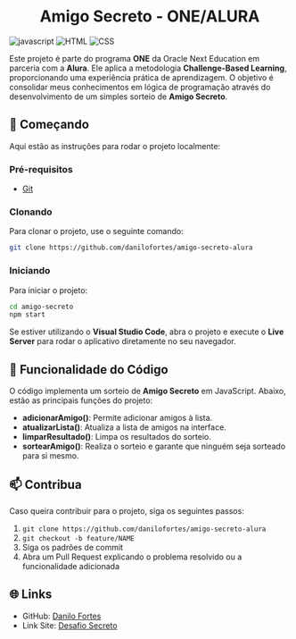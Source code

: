 [JAVASCRIPT__BADGE]: https://img.shields.io/badge/Javascript-000?style=for-the-badge&logo=javascript
[HTML_BADGE]: https://img.shields.io/badge/HTML-239120?logo=html5&logoColor=white&style=for-the-badge
[CSS_BADGE]: https://img.shields.io/badge/CSS-239120?logo=css3&logoColor=white&style=for-the-badge

<h1 align="center" style="font-weight: bold;">Amigo Secreto - ONE/ALURA </h1>

![javascript][JAVASCRIPT__BADGE]
![HTML][HTML_BADGE]
![CSS][CSS_BADGE]

Este projeto é parte do programa **ONE** da Oracle Next Education em parceria com a **Alura**. Ele aplica a metodologia **Challenge-Based Learning**, proporcionando uma experiência prática de aprendizagem. O objetivo é consolidar meus conhecimentos em lógica de programação através do desenvolvimento de um simples sorteio de **Amigo Secreto**.

## 🚀 Começando

Aqui estão as instruções para rodar o projeto localmente:

### Pré-requisitos

- [Git](https://git-scm.com/)

### Clonando

Para clonar o projeto, use o seguinte comando:

```bash
git clone https://github.com/danilofortes/amigo-secreto-alura
```

### Iniciando

Para iniciar o projeto:

```bash
cd amigo-secreto
npm start
```
Se estiver utilizando o **Visual Studio Code**, abra o projeto e execute o **Live Server** para rodar o aplicativo diretamente no seu navegador.

## 📍 Funcionalidade do Código

O código implementa um sorteio de **Amigo Secreto** em JavaScript. Abaixo, estão as principais funções do projeto:

- **adicionarAmigo()**: Permite adicionar amigos à lista.
- **atualizarLista()**: Atualiza a lista de amigos na interface.
- **limparResultado()**: Limpa os resultados do sorteio.
- **sortearAmigo()**: Realiza o sorteio e garante que ninguém seja sorteado para si mesmo.

## 📫 Contribua

Caso queira contribuir para o projeto, siga os seguintes passos:

1. `git clone https://github.com/danilofortes/amigo-secreto-alura`
2. `git checkout -b feature/NAME`
3. Siga os padrões de commit
4. Abra um Pull Request explicando o problema resolvido ou a funcionalidade adicionada

## 🌐 Links

- GitHub: [Danilo Fortes](https://github.com/danilofortes)
- Link Site: [Desafio Secreto](https://danilofortes.github.io/amigo-secreto-alura/)

